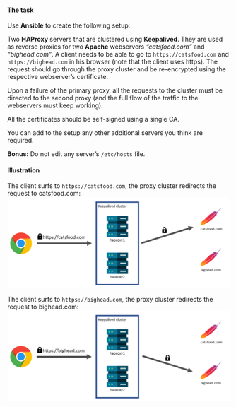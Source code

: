 #### The task
Use **Ansible** to create the following setup:  

Two **HAProxy** servers that are clustered using **Keepalived**. They are used as reverse proxies for two **Apache** webservers _“catsfood.com”_ and _“bighead.com”_.
A client needs to be able to go to `https://catsfood.com` and `https://bighead.com` in his browser (note that the client uses https). The request should go through the proxy cluster and be re-encrypted using the respective webserver’s certificate.

Upon a failure of the primary proxy, all the requests to the cluster must be directed to the second proxy (and the full flow of the traffic to the webservers must keep working).

All the certificates should be self-signed using a single CA.

You can add to the setup any other additional servers you think are required.

**Bonus:** Do not edit any server’s `/etc/hosts` file.

#### Illustration

The client surfs to `https://catsfood.com`, the proxy cluster redirects the request to catsfood.com:
![alt text1][catsfood]

The client surfs to `https://bighead.com`, the proxy cluster redirects the request to bighead.com:
![alt text1][bighead]


[catsfood]: catsfood.png "catsfood"  
[bighead]: bighead.png "bighead"  